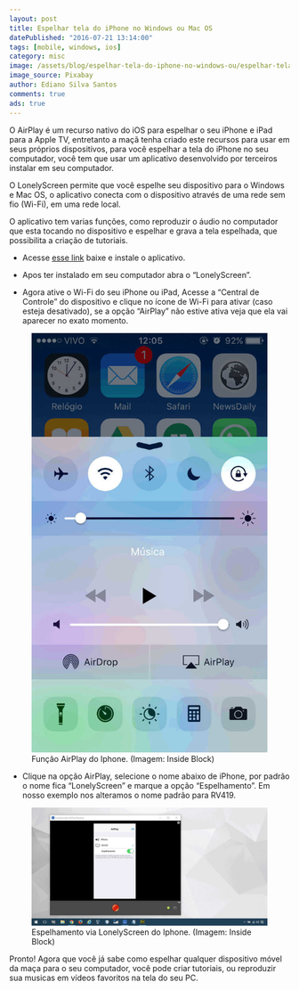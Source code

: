 ```yaml
---
layout: post
title: Espelhar tela do iPhone no Windows ou Mac OS
datePublished: "2016-07-21 13:14:00"
tags: [mobile, windows, ios]
category: misc
image: /assets/blog/espelhar-tela-do-iphone-no-windows-ou/espelhar-tela-do-iphone-no-windows-ou.jpg
image_source: Pixabay
author: Ediano Silva Santos
comments: true
ads: true
---
```


O AirPlay é um recurso nativo do iOS para espelhar o seu iPhone e iPad para a Apple TV, entretanto a maçã tenha criado este recursos para usar em seus próprios dispositivos, para você espelhar a tela do iPhone no seu computador, você tem que usar um aplicativo desenvolvido por terceiros instalar em seu computador.

O LonelyScreen permite que você espelhe seu dispositivo para o Windows e Mac OS, o aplicativo conecta com o dispositivo através de uma rede sem fio (Wi-Fi), em uma rede local.

O aplicativo tem varias funções, como reproduzir o áudio no computador que esta tocando no dispositivo e espelhar e grava a tela espelhada, que possibilita a criação de tutoriais.

* Acesse <a href="http://www.lonelyscreen.com/download.html" target="_blank" rel="nofollow noopener noreferrer">esse link</a> baixe e instale o aplicativo.

* Apos ter instalado em seu computador abra o “LonelyScreen”.

* Agora ative o Wi-Fi do seu iPhone ou iPad, Acesse a “Central de Controle” do dispositivo e clique no ícone de Wi-Fi para ativar (caso esteja desativado), se a opção “AirPlay” não estive ativa veja que ela vai aparecer no exato momento.

<figure class="image">
<img alt="Função AirPlay do Iphone" src="/assets/blog/espelhar-tela-do-iphone-no-windows-ou/airplay-iphone.jpg">
<figcaption>Função AirPlay do Iphone. (Imagem: Inside Block)</figcaption>
</figure>

* Clique na opção AirPlay, selecione o nome abaixo de iPhone, por padrão o nome fica “LonelyScreen” e marque a opção “Espelhamento”. Em nosso exemplo nos alteramos o nome padrão para RV419.

<figure class="image">
<img alt="Espelhamento via LonelyScreen do Iphone" src="/assets/blog/espelhar-tela-do-iphone-no-windows-ou/lonelyscreen.jpg">
<figcaption>Espelhamento via LonelyScreen do Iphone. (Imagem: Inside Block)</figcaption>
</figure>

Pronto! Agora que você já sabe como espelhar qualquer dispositivo móvel da maça para o seu computador, você pode criar tutoriais, ou reproduzir sua musicas em vídeos favoritos na tela do seu PC.